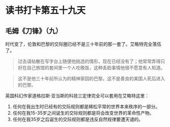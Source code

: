 # 读书打卡第五十九天

## 毛姆《刀锋》（九）

时代变了，伦敦和巴黎的交际圈已经不是三十年前的那一套了。艾略特完全落伍了。

> 过去请帖散在写字台上随便他挑选的情形，现在已经没有了；他常常弄得只好在自己旅馆的套间里一个人吃晚饭，这种丢脸事情他很不愿意有人知道。

> 这不是他三十年前所认为的精神家园的巴黎。这不是善良的美国人死后进入的巴黎。

英国科幻作家道格拉斯·亚当斯的科技三定律完全可以套用在艾略特这里：

1. 任何在我出生时已经有的交际规则都是稀松平常的世界本来秩序的一部分。
2. 任何在我15-35岁之间诞生的交际规则都是将会改变世界的革命性产物。
3. 任何在我35岁之后诞生的交际规则都是违反自然规律要遭天谴的。
